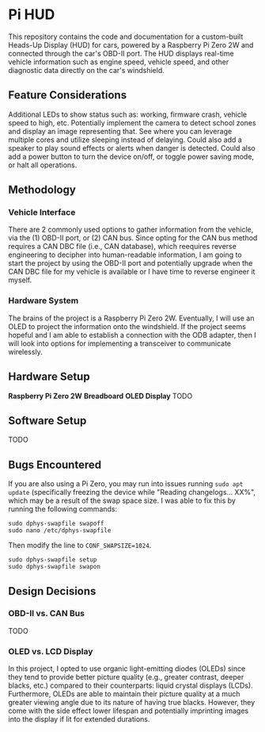 # Pi HUD #
This repository contains the code and documentation for a custom-built Heads-Up Display (HUD) for cars, 
powered by a Raspberry Pi Zero 2W and connected through the car's OBD-II port. The HUD displays real-time 
vehicle information such as engine speed, vehicle speed, and other diagnostic data directly on the car's 
windshield.

## Feature Considerations ## 
Additional LEDs to show status such as: working, firmware crash, vehicle speed to high, etc. Potentially
implement the camera to detect school zones and display an image representing that. See where you can
leverage multiple cores and utilize sleeping instead of delaying. Could also add a speaker to play sound
effects or alerts when danger is detected. Could also add a power button to turn the device on/off, or
toggle power saving mode, or halt all operations.

## Methodology ##
### Vehicle Interface ###
There are 2 commonly used options to gather information from the vehicle, via the (1) OBD-II port, or (2)
CAN bus. Since opting for the CAN bus method requires a CAN DBC file (i.e., CAN database), which reequires
reverse engineering to decipher into human-readable information, I am going to start the project by using
the OBD-II port and potentially upgrade when the CAN DBC file for my vehicle is available or I have time
to reverse engineer it myself.

### Hardware System ###
The brains of the project is a Raspberry Pi Zero 2W. Eventually, I will use an OLED to project the 
information onto the windshield. If the project seems hopeful and I am able to establish a connection with
the ODB adapter, then I will look into options for implementing a transceiver to communicate wirelessly.  

## Hardware Setup ##
__Raspberry Pi Zero 2W__
__Breadboard__
__OLED Display__
TODO
## Software Setup ##
TODO

## Bugs Encountered ##
If you are also using a Pi Zero, you may run into issues running `sudo apt update` (specifically freezing
the device while "Reading changelogs... XX%", which may be a result of the swap space size. I was able to
fix this by running the following commands:
```
sudo dphys-swapfile swapoff
sudo nano /etc/dphys-swapfile
```
Then modify the line to `CONF_SWAPSIZE=1024`.
```
sudo dphys-swapfile setup
sudo dphys-swapfile swapon
```

## Design Decisions ##
### OBD-II vs. CAN Bus ###
TODO
### OLED vs. LCD Display ###
In this project, I opted to use organic light-emitting diodes (OLEDs) since they tend to provide better 
picture quality (e.g., greater contrast, deeper blacks, etc.) compared to their counterparts: liquid crystal 
displays (LCDs). Furthermore, OLEDs are able to maintain their picture quality at a much greater viewing 
angle due to its nature of having true blacks. However, they come with the side effect lower lifespan and 
potentially imprinting images into the display if lit for extended durations.
